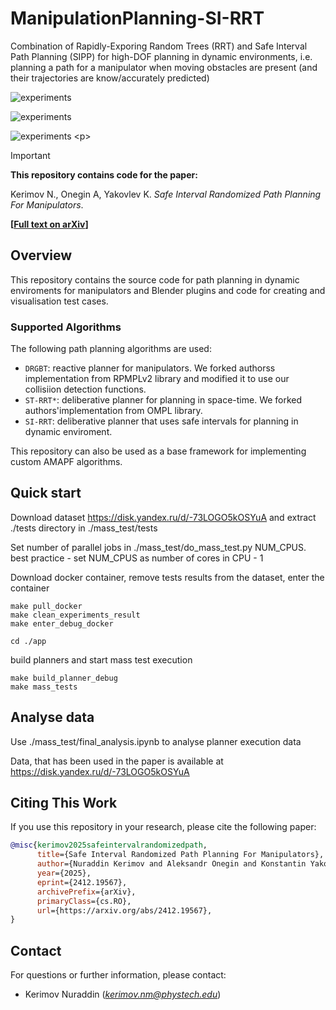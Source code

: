 

# ManipulationPlanning-SI-RRT
Combination of Rapidly-Exporing Random Trees (RRT) and Safe Interval Path Planning (SIPP)  for high-DOF planning in dynamic environments, i.e. planning a path for a manipulator when moving obstacles are present (and their trajectories are know/accurately predicted) 

<!--Блок информации о репозитории в бейджах-->
<!-- ![Static Badge](https://img.shields.io/badge/OkulusDev-Oxygen-Oxygen)
![GitHub top language](https://img.shields.io/github/languages/top/OkulusDev/Oxygen)
![GitHub](https://img.shields.io/github/license/OkulusDev/Oxygen)
![GitHub Repo stars](https://img.shields.io/github/stars/OkulusDev/Oxygen)
![GitHub issues](https://img.shields.io/github/issues/OkulusDev/Oxygen)
 -->



<p align="center">

![experiments](<supplementary material/output1.gif>)

![experiments](<supplementary material/output.gif>)

![experiments](<supplementary material/0001-1376.gif>)
<p\>

> [!Important]  
> **This repository contains code for the paper:**
>
> Kerimov N., Onegin A, Yakovlev K. *Safe Interval Randomized Path Planning For Manipulators*.
>
> **[[Full text on arXiv](https://arxiv.org/abs/2408.14948)]**

## Overview

This repository contains the source code for path planning in dynamic enviroments for manipulators and Blender plugins and code for creating and visualisation test cases. 

### Supported Algorithms

The following path planning algorithms are used:

* `DRGBT`: reactive planner for manipulators. We forked authorss implementation from RPMPLv2 library and modified it to use our collisiion detection functions.
* `ST-RRT*`: deliberative planner for planning in space-time. We forked authors'implementation from OMPL library.
* `SI-RRT`: deliberative planner that uses safe intervals for planning in dynamic enviroment.

This repository can also be used as a base framework for implementing custom AMAPF algorithms.

<!-- ## Repository Structure

The repository is organized into several branches:

* **`main` branch** [[**Link**](https://github.com/PathPlanning/TP-SWAP/tree/main)]: Contains the core implementation of the AMAPF algorithms, including all supported methods.
* **`experiments` branch** [[**Link**](https://github.com/PathPlanning/TP-SWAP/tree/experiments)]: Includes scripts and resources for running full-scale experiments, as described in the referenced paper. This branch provides tools for task generation, experiment execution, and result analysis.
* **`supplementary` branch** [[**Link**](https://github.com/PathPlanning/TP-SWAP/tree/supplementary)]: Contains extended experimental results analysis. This branch stands as supplementary material for the paper. -->

## Quick start

Download dataset https://disk.yandex.ru/d/-73LOGO5kOSYuA and extract ./tests directory in ./mass_test/tests 

Set number of parallel jobs in ./mass_test/do_mass_test.py NUM_CPUS. best practice - set NUM_CPUS as number of cores in CPU - 1

Download docker container, remove tests results from the dataset, enter the container

```
make pull_docker
make clean_experiments_result
make enter_debug_docker
```

```
cd ./app
```

build planners and start mass test execution

```
make build_planner_debug
make mass_tests
```

## Analyse data

Use ./mass_test/final_analysis.ipynb to analyse planner execution data

Data, that has been used in the paper is available at https://disk.yandex.ru/d/-73LOGO5kOSYuA

<!-- ## Installation and Launch

### Main Requirements

To use the repository, install the following software and libraries:

* `coal`
* `Blender`
 
It is recomended to build *coal* from sources, using *-march=native -03* compiler flags  -->

<!-- 
### Installation

After all requirements was installed, you should clone this repo in separate folder and run installation process (tested on Linux and macOS):

To set up this repository, follow these steps (tested on Linux and macOS):

1. Clone the repository:

```bash
git clone git@github.com:PathPlanning/TP-SWAP.git tp-swap
```

2. Install the package:

```bash
cd tp-swap
pip install -e .
``` -->
<!-- 
### Launching Algorithms

To run and evaluate the algorithms, clone this reporitory into separate folder second time and switch to the `experiments` branch, which includes all necessary scripts and tools for conducting experiments.

```bash
cd ..
git clone git@github.com:PathPlanning/TP-SWAP.git tp-swap-exp
cd tp-swap-exp
git checkout experiments
```

Detailed instructions for running experiments, generating tasks, and processing results can be found in the README of the `experiments` branch.

 -->
## Citing This Work

If you use this repository in your research, please cite the following paper:

```bibtex
@misc{kerimov2025safeintervalrandomizedpath,
      title={Safe Interval Randomized Path Planning For Manipulators}, 
      author={Nuraddin Kerimov and Aleksandr Onegin and Konstantin Yakovlev},
      year={2025},
      eprint={2412.19567},
      archivePrefix={arXiv},
      primaryClass={cs.RO},
      url={https://arxiv.org/abs/2412.19567}, 
}
```

## Contact

For questions or further information, please contact:

* Kerimov Nuraddin (*kerimov.nm@phystech.edu*)



